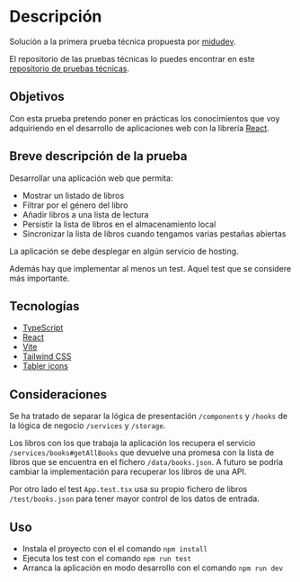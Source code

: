 # Descripción

Solución a la primera prueba técnica propuesta por [midudev](https://github.com/midudev). 

El repositorio de las pruebas técnicas lo puedes encontrar en este [repositorio de pruebas técnicas](https://github.com/midudev/pruebas-tecnicas).

## Objetivos

Con esta prueba pretendo poner en prácticas los conocimientos que voy adquiriendo en el desarrollo de aplicaciones web con la librería [React](https://react.dev/).

## Breve descripción de la prueba

Desarrollar una aplicación web que permita:

- Mostrar un listado de libros
- Filtrar por el género del libro
- Añadir libros a una lista de lectura
- Persistir la lista de libros en el almacenamiento local
- Sincronizar la lista de libros cuando tengamos varias pestañas abiertas
  
La aplicación se debe desplegar en algún servicio de hosting.

Además hay que implementar al menos un test. Aquel test que se considere más importante.

## Tecnologías

- [TypeScript](https://www.typescriptlang.org/)
- [React](https://react.dev/) 
- [Vite](https://vitejs.dev/)
- [Tailwind CSS](https://tailwindcss.com/)
- [Tabler icons](https://tabler-icons.io/)

## Consideraciones

Se ha tratado de separar la lógica de presentación `/components` y `/hooks` de la lógica de negocio `/services` y `/storage`. 

Los libros con los que trabaja la aplicación los recupera el servicio `/services/books#getAllBooks` que devuelve una promesa con la lista de libros que se encuentra en el fichero `/data/books.json`. A futuro se podría cambiar la implementación para recuperar los libros de una API.

Por otro lado el test `App.test.tsx` usa su propio fichero de libros `/test/books.json` para tener mayor control de los datos de entrada.

## Uso

- Instala el proyecto con el el comando `npm install`
- Ejecuta los test con el comando `npm run test`
- Arranca la aplicación en modo desarrollo con el comando `npm run dev`